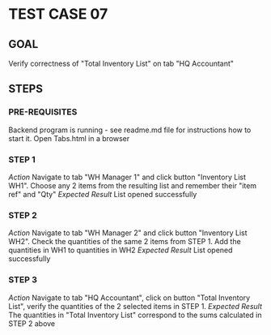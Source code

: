 # TEST CASE 07 #

## GOAL ##

Verify correctness of "Total Inventory List" on tab "HQ Accountant"

## STEPS ##

### PRE-REQUISITES ###

Backend program is running - see readme.md file for instructions how to start it.
Open Tabs.html in a browser

### STEP 1 ###

*Action* Navigate to tab "WH Manager 1" and click button "Inventory List WH1".
Choose any 2 items from the resulting list and remember their "item ref" and "Qty"
*Expected Result* List opened successfully

### STEP 2 ###

*Action* Navigate to tab "WH Manager 2" and click button "Inventory List WH2".
Check the quantities of the same 2 items from STEP 1. 
Add the quantities in WH1 to quantities in WH2
*Expected Result* List opened successfully

### STEP 3 ###
*Action* Navigate to tab "HQ Accountant", click on button "Total Inventory List",
verify the quantities of the 2 selected items in STEP 1.
*Expected Result* The quantities in "Total Inventory List" correspond to the sums calculated in STEP 2 above
